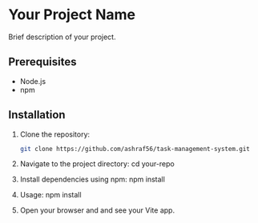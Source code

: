 # Your Project Name

Brief description of your project.

## Prerequisites

- Node.js
- npm

## Installation

1. Clone the repository:

   ```bash
   git clone https://github.com/ashraf56/task-management-system.git
2. Navigate to the project directory:
cd your-repo

3. Install dependencies using npm:
npm install


4. Usage: 
npm install

5. Open your browser and and see your Vite app.
